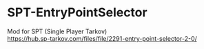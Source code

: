 # SPT-EntryPointSelector

Mod for SPT (Single Player Tarkov)  
https://hub.sp-tarkov.com/files/file/2291-entry-point-selector-2-0/
